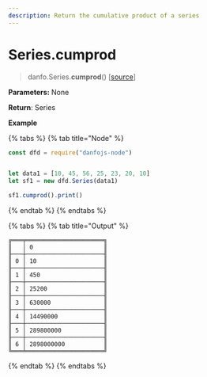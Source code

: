 ```yaml
---
description: Return the cumulative product of a series
---
```


# Series.cumprod

> danfo.Series.**cumprod**\(\)       \[[source](https://github.com/opensource9ja/danfojs/blob/master/danfojs/src/core/series.js#L834)\]

**Parameters:** None

**Return**: Series

**Example**

{% tabs %}
{% tab title="Node" %}
```javascript
const dfd = require("danfojs-node")


let data1 = [10, 45, 56, 25, 23, 20, 10]
let sf1 = new dfd.Series(data1)

sf1.cumprod().print()
```
{% endtab %}
{% endtabs %}

{% tabs %}
{% tab title="Output" %}
```text
╔═══╤══════════════════════╗
║   │ 0                    ║
╟───┼──────────────────────╢
║ 0 │ 10                   ║
╟───┼──────────────────────╢
║ 1 │ 450                  ║
╟───┼──────────────────────╢
║ 2 │ 25200                ║
╟───┼──────────────────────╢
║ 3 │ 630000               ║
╟───┼──────────────────────╢
║ 4 │ 14490000             ║
╟───┼──────────────────────╢
║ 5 │ 289800000            ║
╟───┼──────────────────────╢
║ 6 │ 2898000000           ║
╚═══╧══════════════════════╝
```
{% endtab %}
{% endtabs %}

